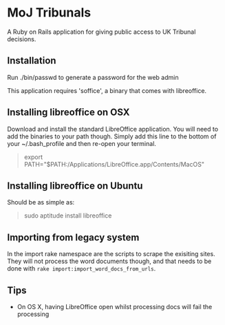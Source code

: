 MoJ Tribunals
=============

A Ruby on Rails application for giving public access to UK Tribunal decisions.

Installation
------------

Run ./bin/passwd to generate a password for the web admin

This application requires 'soffice', a binary that comes with libreoffice.

Installing libreoffice on OSX
-----------------------------

Download and install the standard LibreOffice application. You will need to add the binaries to your path though. Simply add this line to the bottom of your ~/.bash_profile and then re-open your terminal.

> export PATH="$PATH:/Applications/LibreOffice.app/Contents/MacOS"

Installing libreoffice on Ubuntu
--------------------------------

Should be as simple as:

> sudo aptitude install libreoffice

Importing from legacy system
----------------------------

In the import rake namespace are the scripts to scrape the exisiting sites. They will not process the word documents though, and that needs to be done with `rake import:import_word_docs_from_urls`.

Tips
----

* On OS X, having LibreOffice open whilst processing docs will fail the processing